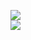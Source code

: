 [![](https://img.shields.io/badge/Made%20With-Github%20Spray-lightgrey.svg?style=for-the-badge&logo=github)](https://github.com/Annihil/github-spray#6839)  
[![](https://i.imgur.com/2DrTn0Z.gif)](https://github.com/Annihil/github-spray)